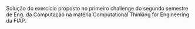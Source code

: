 Solução do exercício proposto no primeiro challenge do segundo semestre de Eng. da Computação na matéria Computational Thinking for Engineering da FIAP.
